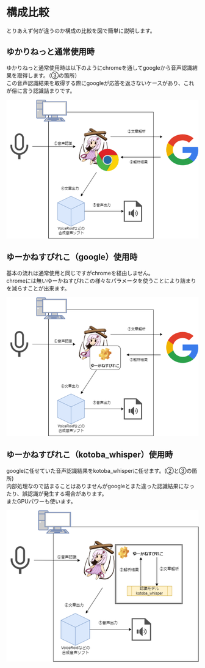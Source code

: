 # 構成比較
とりあえず何が違うのか構成の比較を図で簡単に説明します。  

## ゆかりねっと通常使用時
ゆかりねっと通常使用時は以下のようにchromeを通してgoogleから音声認識結果を取得します。（③の箇所）  
この音声認識結果を取得する際にgoogleが応答を返さないケースがあり、これが俗に言う認識詰まりです。  

![_](assets/overview_01_yukarinet_.png)

## ゆーかねすぴれこ（google）使用時
基本の流れは通常使用と同じですがchromeを経由しません。  
chromeには無いゆーかねすぴれこの様々なパラメータを使うことにより詰まりを減らすことが出来ます。

![_](assets/overview_02_yukanesupireco_google_.png)

## ゆーかねすぴれこ（kotoba_whisper）使用時
googleに任せていた音声認識結果をkotoba_whisperに任せます。(②と③の箇所)  
内部処理なので詰まることはありませんがgoogleとまた違った認識結果になったり、誤認識が発生する場合があります。  
またGPUパワーも使います。  

![_](assets/overview_03_yukanesupireco_kotoba_.png)